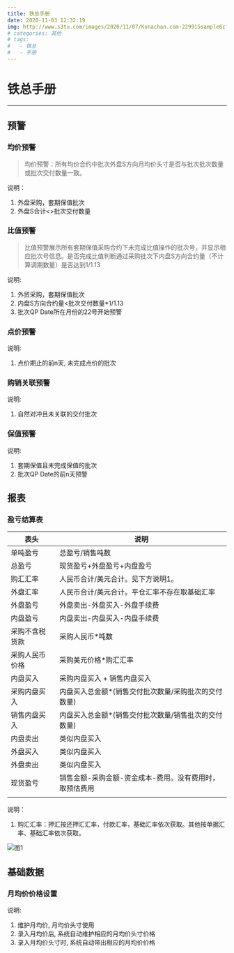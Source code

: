 ```yaml
---
title: 铁总手册
date: 2020-11-03 12:32:19
img: http://www.s3tu.com/images/2020/11/07/Konachan.com-229915sample6cf68.jpg
# categories: 其他
# tags: 
#   - 铁总
#   - 手册
---
```


# 铁总手册

---

## 预警

### 均价预警

> 均价预警：所有均价合约中批次外盘S方向月均价头寸是否与批次批次数量或批次交付数量一致。

说明：

1. 外盘采购，套期保值批次
2. 外盘S合计<>批次交付数量

### 比值预警

> 比值预警展示所有套期保值采购合约下未完成比值操作的批次号，并显示相应批次号信息。是否完成比值判断通过采购批次下内盘S方向合约量（不计算调期数量）是否达到1/1.13

说明:

1. 外贸采购，套期保值批次
2. 内盘S方向合约量<批次交付数量*1/1.13
3. 批次QP Date所在月份的22号开始预警

### 点价预警

说明:

1. 点价期止的前n天, 未完成点价的批次

### 购销关联预警

说明:

1. 自然对冲且未关联的交付批次

### 保值预警

说明:

1.  套期保值且未完成保值的批次
2. 批次QP Date的前n天预警

## 报表

### 盈亏结算表

| 表头           | 说明                                                    |
| -------------- | ------------------------------------------------------- |
| 单吨盈亏       | 总盈亏/销售吨数                                         |
| 总盈亏         | 现货盈亏+外盘盈亏+内盘盈亏                              |
| 购汇汇率       | 人民币合计/美元合计。见下方说明1。                      |
| 外盘汇率       | 人民币合计/美元合计。平仓汇率不存在取基础汇率           |
| 外盘盈亏       | 外盘卖出-外盘买入-外盘手续费                            |
| 内盘盈亏       | 内盘卖出-内盘买入-内盘手续费                            |
| 采购不含税货款 | 采购人民币*吨数                                         |
| 采购人民币价格 | 采购美元价格*购汇汇率                                   |
| 内盘买入       | 采购内盘买入 + 销售内盘买入                             |
| 采购内盘买入   | 内盘买入总金额*(销售交付批次数量/采购批次的交付数量)    |
| 销售内盘买入   | 内盘买入总金额*(销售交付批次数量/销售批次的交付数量)    |
| 内盘卖出       | 类似内盘买入                                            |
| 外盘买入       | 类似内盘买入                                            |
| 外盘卖出       | 类似内盘买入                                            |
| 现货盈亏       | 销售金额-采购金额-资金成本-费用。没有费用时，取预估费用 |
|                |                                                         |

说明：

1. 购汇汇率：押汇按还押汇汇率，付款汇率，基础汇率依次获取。其他按单据汇率、基础汇率依次获取。

![图1](http://www.s3tu.com/images/2020/11/04/fa153c78d805c1e29990d.png)



## 基础数据

### 月均价价格设置

说明:

1. 维护月均价, 月均价头寸使用
2. 录入月均价后, 系统自动维护相应的月均价头寸价格
3. 录入月均价头寸时, 系统自动带出相应的月均价价格


